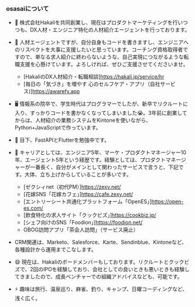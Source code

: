 ### osasaiについて

- 🔭 株式会社Hakaliを共同創業し、現在はプロダクトマーケティングを行いつつも、DX人材・エンジニア特化の人材紹介エージェントを行っております。

- 👯 人材エージェントですが、自分自身もコードを書きますし、エンジニアへのリスペクトを大事に支援したいと思っています。コーチング資格取得者ですので、単なる求人紹介に終わらないような、自己実現につながるような転職支援を心懸けています。よろしければ、ぜひご支援させてくださいませ。
  - [HakaliのDX人材紹介・転職相談]https://hakali.jp/service/hr
  - [毎日の「気づき」を増やす 心のセルフケア・アプリ（自社サービス)]https://awarefy.app

- 🖥 情報系の院卒で、学生時代はプログラマーでしたが、新卒でリクルートに入り、すっかりコードを書かなくなってしまいました😭。3年前に創業してからは、人材紹介の業務システムをKintoneを使いながら、Python+JavaScriptで作っています。

- 🌱 目下、FastAPIとFlutterを勉強中です。

- 🕺 キャリアとしては、エンジニア5年、マーケ・プロダクトマネージャー10年、エージェント5年という経歴です。経験としては、プロダクトマネージャーが一番長く、自分がメインとして関わったサービスで言うと、下記です。大体、立ち上げからしていることが多いです。
  - [ゼクシィnet（初代PM）]https://zexy.net/
  - [花嫁SNS「花嫁カフェ」]https://cafe.zexy.net/
  - [エントリーシート共通化プラットフォーム「OpenES」]https://open-es.com/
  - [飲食特化の求人サイト「クックビズ」]https://cookbiz.jp/
  - [シェフ向けのSNS「Foodion」]https://foodion.net/
  - OBOG訪問アプリ「茶会人訪問」（サービス廃止）

- CRM関連は、Marketo、Salesforce、Karte、Sendinblue、Kintoneなど、各種設計から運用までこなします。

- 😄 現在は、Hakaliのボードメンバーもしております。リクルートとクックビズで、2回のIPOを経験しており、会社としての良いときも悪いときも経験してきましたので、成長ベンチャーでの組織アドバイスなども、可能です。

- ⚡ 趣味は旅行、温泉巡り、麻雀、釣り、キャンプ、日曜コーディングなど、浅く広く。

